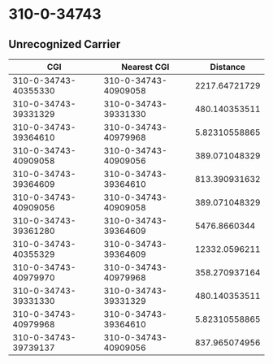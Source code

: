 # 310-0-34743
## Unrecognized Carrier


| CGI | Nearest CGI | Distance |
|-----|-------------|----------|
| 310-0-34743-40355330 | 310-0-34743-40909058 | 2217.64721729 |
| 310-0-34743-39331329 | 310-0-34743-39331330 | 480.140353511 |
| 310-0-34743-39364610 | 310-0-34743-40979968 | 5.82310558865 |
| 310-0-34743-40909058 | 310-0-34743-40909056 | 389.071048329 |
| 310-0-34743-39364609 | 310-0-34743-39364610 | 813.390931632 |
| 310-0-34743-40909056 | 310-0-34743-40909058 | 389.071048329 |
| 310-0-34743-39361280 | 310-0-34743-39364609 | 5476.8660344 |
| 310-0-34743-40355329 | 310-0-34743-39364609 | 12332.0596211 |
| 310-0-34743-40979970 | 310-0-34743-40979968 | 358.270937164 |
| 310-0-34743-39331330 | 310-0-34743-39331329 | 480.140353511 |
| 310-0-34743-40979968 | 310-0-34743-39364610 | 5.82310558865 |
| 310-0-34743-39739137 | 310-0-34743-40909056 | 837.965074956 |
